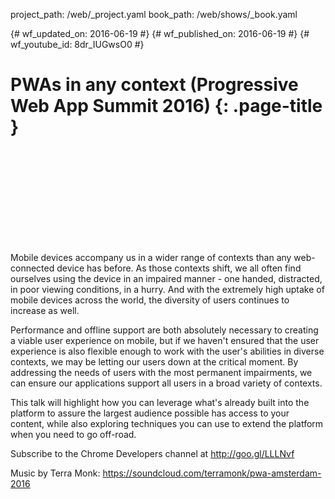 project_path: /web/_project.yaml
book_path: /web/shows/_book.yaml

{# wf_updated_on: 2016-06-19 #}
{# wf_published_on: 2016-06-19 #}
{# wf_youtube_id: 8dr_IUGwsO0 #}

# PWAs in any context (Progressive Web App Summit 2016) {: .page-title }


<div class="video-wrapper">
  <iframe class="devsite-embedded-youtube-video" data-video-id="8dr_IUGwsO0"
          data-autohide="1" data-showinfo="0" frameborder="0" allowfullscreen>
  </iframe>
</div>


Mobile devices accompany us in a wider range of contexts than any web-connected device has before. As those contexts shift, we all often find ourselves using the device in an impaired manner - one handed, distracted, in poor viewing conditions, in a hurry. And with the extremely high uptake of mobile devices across the world, the diversity of users continues to increase as well.

Performance and offline support are both absolutely necessary to creating a viable user experience on mobile, but if we haven't ensured that the user experience is also flexible enough to work with the user's abilities in diverse contexts, we may be letting our users down at the critical moment. By addressing the needs of users with the most permanent impairments, we can ensure our applications support all users in a broad variety of contexts.

This talk will highlight how you can leverage what's already built into the platform to assure the largest audience possible has access to your content, while also exploring techniques you can use to extend the platform when you need to go off-road.

Subscribe to the Chrome Developers channel at http://goo.gl/LLLNvf

Music by Terra Monk: https://soundcloud.com/terramonk/pwa-amsterdam-2016

